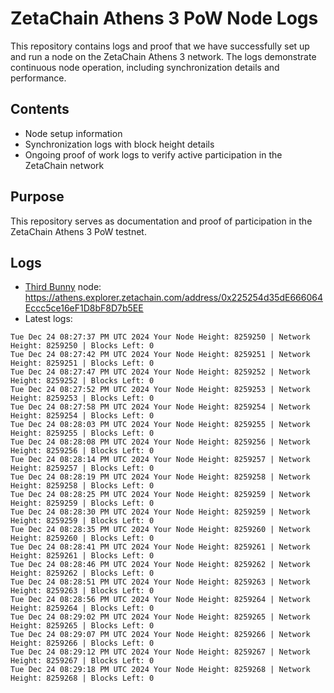 # ZetaChain Athens 3 PoW Node Logs
This repository contains logs and proof that we have successfully set up and run a node on the ZetaChain Athens 3 network. The logs demonstrate continuous node operation, including synchronization details and performance.

## Contents
- Node setup information
- Synchronization logs with block height details
- Ongoing proof of work logs to verify active participation in the ZetaChain network

## Purpose
This repository serves as documentation and proof of participation in the ZetaChain Athens 3 PoW testnet.

## Logs

- [Third Bunny](https://thirdbunny.xyz/) node: https://athens.explorer.zetachain.com/address/0x225254d35dE666064Eccc5ce16eF1D8bF8D7b5EE
- Latest logs:
```
Tue Dec 24 08:27:37 PM UTC 2024 Your Node Height: 8259250 | Network Height: 8259250 | Blocks Left: 0
Tue Dec 24 08:27:42 PM UTC 2024 Your Node Height: 8259251 | Network Height: 8259251 | Blocks Left: 0
Tue Dec 24 08:27:47 PM UTC 2024 Your Node Height: 8259252 | Network Height: 8259252 | Blocks Left: 0
Tue Dec 24 08:27:52 PM UTC 2024 Your Node Height: 8259253 | Network Height: 8259253 | Blocks Left: 0
Tue Dec 24 08:27:58 PM UTC 2024 Your Node Height: 8259254 | Network Height: 8259254 | Blocks Left: 0
Tue Dec 24 08:28:03 PM UTC 2024 Your Node Height: 8259255 | Network Height: 8259255 | Blocks Left: 0
Tue Dec 24 08:28:08 PM UTC 2024 Your Node Height: 8259256 | Network Height: 8259256 | Blocks Left: 0
Tue Dec 24 08:28:14 PM UTC 2024 Your Node Height: 8259257 | Network Height: 8259257 | Blocks Left: 0
Tue Dec 24 08:28:19 PM UTC 2024 Your Node Height: 8259258 | Network Height: 8259258 | Blocks Left: 0
Tue Dec 24 08:28:25 PM UTC 2024 Your Node Height: 8259259 | Network Height: 8259259 | Blocks Left: 0
Tue Dec 24 08:28:30 PM UTC 2024 Your Node Height: 8259259 | Network Height: 8259259 | Blocks Left: 0
Tue Dec 24 08:28:35 PM UTC 2024 Your Node Height: 8259260 | Network Height: 8259260 | Blocks Left: 0
Tue Dec 24 08:28:41 PM UTC 2024 Your Node Height: 8259261 | Network Height: 8259261 | Blocks Left: 0
Tue Dec 24 08:28:46 PM UTC 2024 Your Node Height: 8259262 | Network Height: 8259262 | Blocks Left: 0
Tue Dec 24 08:28:51 PM UTC 2024 Your Node Height: 8259263 | Network Height: 8259263 | Blocks Left: 0
Tue Dec 24 08:28:56 PM UTC 2024 Your Node Height: 8259264 | Network Height: 8259264 | Blocks Left: 0
Tue Dec 24 08:29:02 PM UTC 2024 Your Node Height: 8259265 | Network Height: 8259265 | Blocks Left: 0
Tue Dec 24 08:29:07 PM UTC 2024 Your Node Height: 8259266 | Network Height: 8259266 | Blocks Left: 0
Tue Dec 24 08:29:12 PM UTC 2024 Your Node Height: 8259267 | Network Height: 8259267 | Blocks Left: 0
Tue Dec 24 08:29:18 PM UTC 2024 Your Node Height: 8259268 | Network Height: 8259268 | Blocks Left: 0
```

